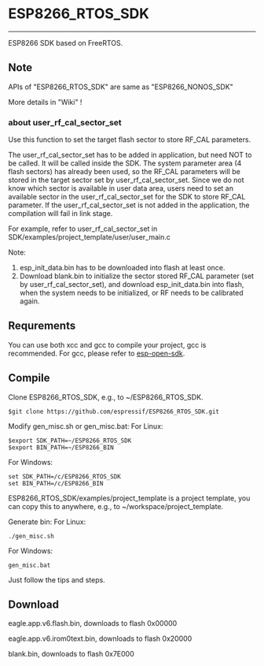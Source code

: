 # ESP8266_RTOS_SDK #

----------

ESP8266 SDK based on FreeRTOS.
   
## Note ##

APIs of "ESP8266_RTOS_SDK" are same as "ESP8266_NONOS_SDK"

More details in "Wiki" !

### about user_rf_cal_sector_set ###

Use this function to set the target flash sector to store RF_CAL parameters. 

The user_rf_cal_sector_set has to be added in application, but need NOT to be called. It will be called inside the SDK.
The system parameter area (4 flash sectors) has already been used, so the RF_CAL parameters will be stored in the target sector set by user_rf_cal_sector_set. Since we do not know which sector is available in user data area, users need to set an available sector in the user_rf_cal_sector_set for the SDK to store RF_CAL parameter. If the user_rf_cal_sector_set is not added in the application, the compilation will fail in link stage.

For example, refer to user_rf_cal_sector_set in SDK/examples/project_template/user/user_main.c

Note:

1. esp_init_data.bin has to be downloaded into flash at least once.
2. Download blank.bin to initialize the sector stored RF_CAL parameter (set by user_rf_cal_sector_set), and download esp_init_data.bin into flash, when the system needs to be initialized, or RF needs to be calibrated again.

## Requrements ##

You can use both xcc and gcc to compile your project, gcc is recommended.
For gcc, please refer to [esp-open-sdk](https://github.com/pfalcon/esp-open-sdk).

  
## Compile ##

Clone ESP8266_RTOS_SDK, e.g., to ~/ESP8266_RTOS_SDK.

    $git clone https://github.com/espressif/ESP8266_RTOS_SDK.git

Modify gen_misc.sh or gen_misc.bat:
For Linux:

    $export SDK_PATH=~/ESP8266_RTOS_SDK
    $export BIN_PATH=~/ESP8266_BIN

For Windows:

    set SDK_PATH=/c/ESP8266_RTOS_SDK
    set BIN_PATH=/c/ESP8266_BIN

ESP8266_RTOS_SDK/examples/project_template is a project template, you can copy this to anywhere, e.g., to ~/workspace/project_template.

Generate bin: 
For Linux:

    ./gen_misc.sh

For Windows:

    gen_misc.bat
   
Just follow the tips and steps.

## Download ##

eagle.app.v6.flash.bin, downloads to flash 0x00000

eagle.app.v6.irom0text.bin, downloads to flash 0x20000

blank.bin, downloads to flash 0x7E000
